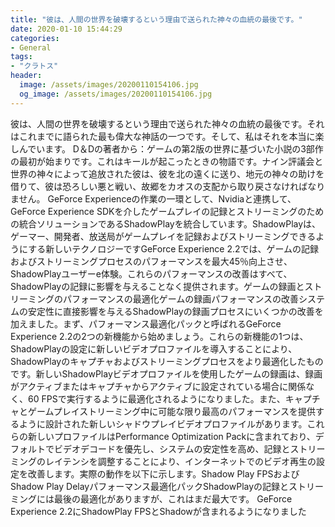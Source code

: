 ```yaml
---
title: "彼は、人間の世界を破壊するという理由で送られた神々の血統の最後です。"
date: 2020-01-10 15:44:29
categories:
- General
tags:
- "クラトス"
header:
  image: /assets/images/20200110154106.jpg
  og_image: /assets/images/20200110154106.jpg
---
```


彼は、人間の世界を破壊するという理由で送られた神々の血統の最後です。それはこれまでに語られた最も偉大な神話の一つです。そして、私はそれを本当に楽しんでいます。 D＆Dの著者から：ゲームの第2版の世界に基づいた小説の3部作の最初が始まりです。これはキールが起こったときの物語です。ナイン評議会と世界の神々によって追放された彼は、彼を北の遠くに送り、地元の神々の助けを借りて、彼は恐ろしい悪と戦い、故郷をカオスの支配から取り戻さなければなりません。 GeForce Experienceの作業の一環として、Nvidiaと連携して、GeForce Experience SDKを介したゲームプレイの記録とストリーミングのための統合ソリューションであるShadowPlayを統合しています。ShadowPlayは、ゲーマー、開発者、放送局がゲームプレイを記録およびストリーミングできるようにする新しいテクノロジーですGeForce Experience 2.2では、ゲームの記録およびストリーミングプロセスのパフォーマンスを最大45％向上させ、ShadowPlayユーザーe体験。これらのパフォーマンスの改善はすべて、ShadowPlayの記録に影響を与えることなく提供されます。ゲームの録画とストリーミングのパフォーマンスの最適化ゲームの録画パフォーマンスの改善システムの安定性に直接影響を与えるShadowPlayの録画プロセスにいくつかの改善を加えました。まず、パフォーマンス最適化パックと呼ばれるGeForce Experience 2.2の2つの新機能から始めましょう。これらの新機能の1つは、ShadowPlayの設定に新しいビデオプロファイルを導入することにより、ShadowPlayのキャプチャおよびストリーミングプロセスをより最適化したものです。新しいShadowPlayビデオプロファイルを使用したゲームの録画は、録画がアクティブまたはキャプチャからアクティブに設定されている場合に関係なく、60 FPSで実行するように最適化されるようになりました。また、キャプチャとゲームプレイストリーミング中に可能な限り最高のパフォーマンスを提供するように設計された新しいシャドウプレイビデオプロファイルがあります。これらの新しいプロファイルはPerformance Optimization Packに含まれており、デフォルトでビデオデコードを優先し、システムの安定性を高め、記録とストリーミングのレイテンシを調整することにより、インターネットでのビデオ再生の設定を改善します。実際の動作を以下に示します。Shadow Play FPSおよびShadow Play Delayパフォーマンス最適化パックShadowPlayの記録とストリーミングには最後の最適化がありますが、これはまだ最大です。 GeForce Experience 2.2にShadowPlay FPSとShadowが含まれるようになりました
